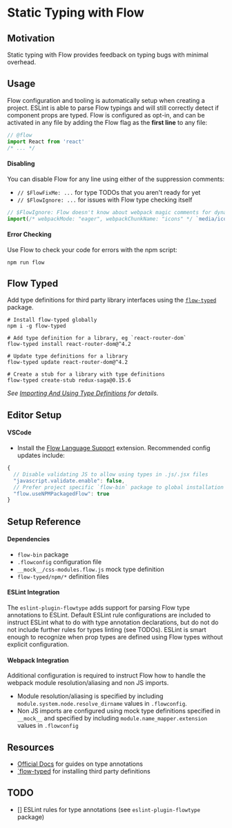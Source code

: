 # Static Typing with Flow

## Motivation
Static typing with Flow provides feedback on typing bugs with minimal overhead.

## Usage
Flow configuration and tooling is automatically setup when creating a project.
ESLint is able to parse Flow typings and will still correctly detect if component
props are typed. Flow is configured as opt-in, and can be activated in any file by
adding the Flow flag as the **first line** to any file:
```javascript
// @flow
import React from 'react'
/* ... */
```

#### Disabling
You can disable Flow for any line using either of the suppression comments:
- `// $FlowFixMe: ...` for type TODOs that you aren't ready for yet
- `// $FlowIgnore: ...` for issues with Flow type checking itself

```javascript
// $FlowIgnore: Flow doesn't know about webpack magic comments for dynamic imports
import(/* webpackMode: "eager", webpackChunkName: "icons" */ `media/icons/${props.id}.svg`)
```

#### Error Checking
Use Flow to check your code for errors with the npm script:
```shell
npm run flow
```

## Flow Typed
Add type definitions for third party library interfaces using the
[`flow-typed`][flow-typed] package.
```shell
# Install flow-typed globally
npm i -g flow-typed

# Add type definition for a library, eg `react-router-dom`
flow-typed install react-router-dom@^4.2

# Update type definitions for a library
flow-typed update react-router-dom@^4.2

# Create a stub for a library with type definitions
flow-typed create-stub redux-saga@0.15.6
```

_See [Importing And Using Type Definitions][importing types] for details._

## Editor Setup
#### VSCode
- Install the [Flow Language Support][] extension. Recommended config updates include:
```javascript
{
  // Disable validating JS to allow using types in .js/.jsx files
  "javascript.validate.enable": false,
  // Prefer project specific `flow-bin` package to global installation
  "flow.useNPMPackagedFlow": true
}
```

## Setup Reference
#### Dependencies
- `flow-bin` package
- `.flowconfig` configuration file
- `__mock__/css-modules.flow.js` mock type definition
- `flow-typed/npm/*` definition files

#### ESLint Integration
The `eslint-plugin-flowtype` adds support for parsing Flow type annotations to
ESLint. Default ESLint rule configurations are included to instruct ESLint what to
do with type annotation declarations, but do not do not include further rules for
types linting (see TODOs). ESLint is smart enough to recognize when prop types are
defined using Flow types without explicit configuration.

#### Webpack Integration
Additional configuration is required to instruct Flow how to handle the webpack
module resolution/aliasing and non JS imports.
- Module resolution/aliasing is specified by including
  `module.system.node.resolve_dirname` values in `.flowconfig`.
- Non JS imports are configured using mock type definitions specified in `__mock__`
  and specified by including `module.name_mapper.extension` values in `.flowconfig`

## Resources
- [Official Docs][] for guides on type annotations
- [`flow-typed][flow-typed] for installing third party definitions

## TODO
- [] ESLint rules for type annotations (see `eslint-plugin-flowtype` package)


<!-- Links -->
[importing types]: https://github.com/flowtype/flow-typed/wiki/Importing-And-Using-Type-Definitions
[flow-typed]: https://github.com/flowtype/flow-typed
[flow language support]: https://marketplace.visualstudio.com/items?itemName=flowtype.flow-for-vscode
[official docs]: https://flow.org/en/docs/
